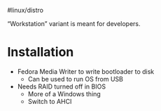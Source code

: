 #linux/distro

“Workstation” variant is meant for developers. 
# Installation
- Fedora Media Writer to write bootloader to disk
	- Can be used to run OS from USB
- Needs RAID turned off in BIOS
	- More of a Windows thing
	- Switch to AHCI